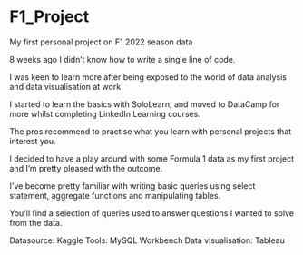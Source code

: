 # F1_Project
My first personal project on F1 2022 season data

8 weeks ago I didn’t know how to write a single line of code. 

I was keen to learn more after being exposed to the world of data analysis and data visualisation at work 

I started to learn the basics with SoloLearn, and moved to DataCamp for more whilst completing LinkedIn Learning courses.

The pros recommend to practise what you learn with personal projects that interest you. 

I decided to have a play around with some Formula 1 data as my first project and I’m pretty pleased with the outcome. 

I've become pretty familiar with writing basic queries using select statement, aggregate functions and manipulating tables.  

You'll find a selection of queries used to answer questions I wanted to solve from the data. 

Datasource: Kaggle
Tools: MySQL Workbench
Data visualisation: Tableau
